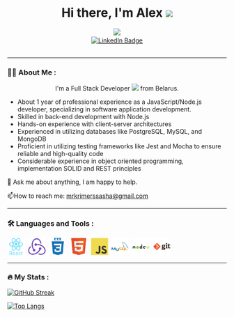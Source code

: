 <!--
**Mrkrimers/Mrkrimers** is a ✨ _special_ ✨ repository because its `README.md` (this file) appears on your GitHub profile.

Here are some ideas to get you started:

- 🔭 I’m currently working on ...
- 🌱 I’m currently learning ...
- 👯 I’m looking to collaborate on ...
- 🤔 I’m looking for help with ...
- 💬 Ask me about ...
- 📫 How to reach me: ...
- 😄 Pronouns: ...
- ⚡ Fun fact: ...
-->

<h1 align="center">Hi there, I'm Alex <img src="https://github.com/blackcater/blackcater/raw/main/images/Hi.gif" height="32"/> </h1>

<div id="header" align="center">
  <img src="https://media.giphy.com/media/2IudUHdI075HL02Pkk/giphy.gif" width="200"/>



</div>

<div id="badges" align="center">
  <a href="https://www.linkedin.com/in/aliaksandr-yarmosh/">
  <img src="https://img.shields.io/badge/LinkedIn-blue?style=for-the-badge&logo=linkedin&logoColor=white" alt="LinkedIn Badge" width="200"/>
  </a>
</div>

<div align="center">
  <img src="https://komarev.com/ghpvc/?username=mrkrimers&style=flat-square&color=blue" alt=""/>
</div>

---
### :man_technologist: About Me :
<div>

<p align="center">I'm a Full Stack Developer <img src="https://media.giphy.com/media/WUlplcMpOCEmTGBtBW/giphy.gif" width="30"> from Belarus.</p> 
<ul>
  <li>About 1 year of professional experience as a JavaScript/Node.js developer, specializing in software application development.</li>
  <li>Skilled in back-end development with Node.js</li>
  <li>Hands-on experience with client-server architectures</li>
  <li>Experienced in utilizing databases like PostgreSQL, MySQL, and MongoDB</li>
  <li>Proficient in utilizing testing frameworks like Jest and Mocha to ensure reliable and high-quality code</li>
  <li>Considerable experience in object oriented programming, implementation SOLID and REST principles</li>
</ul>
  💬 Ask me about anything, I am happy to help.
  
  :mailbox:How to reach me: mrkrimerssasha@gmail.com
</div>

---
### :hammer_and_wrench: Languages and Tools :
<div>
  <img src="https://github.com/devicons/devicon/blob/master/icons/react/react-original-wordmark.svg" title="React" alt="React" width="40" height="40"/>&nbsp;
  <img src="https://github.com/devicons/devicon/blob/master/icons/redux/redux-original.svg" title="Redux" alt="Redux " width="40" height="40"/>&nbsp;
  <img src="https://github.com/devicons/devicon/blob/master/icons/css3/css3-plain-wordmark.svg"  title="CSS3" alt="CSS" width="40" height="40"/>&nbsp;
  <img src="https://github.com/devicons/devicon/blob/master/icons/html5/html5-original.svg" title="HTML5" alt="HTML" width="40" height="40"/>&nbsp;
  <img src="https://github.com/devicons/devicon/blob/master/icons/javascript/javascript-original.svg" title="JavaScript" alt="JavaScript" width="40" height="40"/>&nbsp;
  <img src="https://github.com/devicons/devicon/blob/master/icons/mysql/mysql-original-wordmark.svg" title="MySQL"  alt="MySQL" width="40" height="40"/>&nbsp;
  <img src="https://github.com/devicons/devicon/blob/master/icons/nodejs/nodejs-original-wordmark.svg" title="NodeJS" alt="NodeJS" width="40" height="40"/>&nbsp;
  <img src="https://github.com/devicons/devicon/blob/master/icons/git/git-original-wordmark.svg" title="Git" **alt="Git" width="40" height="40"/>
</div>

---
### :fire: My Stats :
[![GitHub Streak](http://github-readme-streak-stats.herokuapp.com?user=mrkrimers&theme=dark&background=000000)](https://git.io/streak-stats)

[![Top Langs](https://github-readme-stats.vercel.app/api/top-langs/?username=mrkrimers&layout=compact&theme=vision-friendly-dark)](https://github.com/anuraghazra/github-readme-stats)
